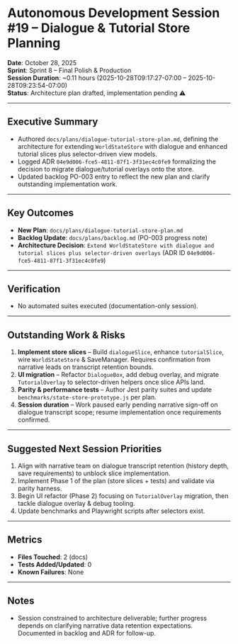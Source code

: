 # Autonomous Development Session #19 – Dialogue & Tutorial Store Planning

**Date**: October 28, 2025  
**Sprint**: Sprint 8 – Final Polish & Production  
**Session Duration**: ~0.11 hours (2025-10-28T09:17:27-07:00 – 2025-10-28T09:23:54-07:00)  
**Status**: Architecture plan drafted, implementation pending ⚠️

---

## Executive Summary
- Authored `docs/plans/dialogue-tutorial-store-plan.md`, defining the architecture for extending `WorldStateStore` with dialogue and enhanced tutorial slices plus selector-driven view models.
- Logged ADR `04e9d006-fce5-4811-87f1-3f31ec4c0fe9` formalizing the decision to migrate dialogue/tutorial overlays onto the store.
- Updated backlog PO-003 entry to reflect the new plan and clarify outstanding implementation work.

---

## Key Outcomes
- **New Plan**: `docs/plans/dialogue-tutorial-store-plan.md`
- **Backlog Update**: `docs/plans/backlog.md` (PO-003 progress note)
- **Architecture Decision**: `Extend WorldStateStore with dialogue and tutorial slices plus selector-driven overlays` (ADR ID `04e9d006-fce5-4811-87f1-3f31ec4c0fe9`)

---

## Verification
- No automated suites executed (documentation-only session).

---

## Outstanding Work & Risks
1. **Implement store slices** – Build `dialogueSlice`, enhance `tutorialSlice`, wire `WorldStateStore` & SaveManager. Requires confirmation from narrative leads on transcript retention bounds.
2. **UI migration** – Refactor `DialogueBox`, add debug overlay, and migrate `TutorialOverlay` to selector-driven helpers once slice APIs land.
3. **Parity & performance tests** – Author Jest parity suites and update `benchmarks/state-store-prototype.js` per plan.
4. **Session duration** – Work paused early pending narrative sign-off on dialogue transcript scope; resume implementation once requirements confirmed.

---

## Suggested Next Session Priorities
1. Align with narrative team on dialogue transcript retention (history depth, save requirements) to unblock slice implementation.
2. Implement Phase 1 of the plan (store slices + tests) and validate via parity harness.
3. Begin UI refactor (Phase 2) focusing on `TutorialOverlay` migration, then tackle dialogue overlay & debug tooling.
4. Update benchmarks and Playwright scripts after selectors exist.

---

## Metrics
- **Files Touched**: 2 (docs)
- **Tests Added/Updated**: 0
- **Known Failures**: None

---

## Notes
- Session constrained to architecture deliverable; further progress depends on clarifying narrative data retention expectations. Documented in backlog and ADR for follow-up.
